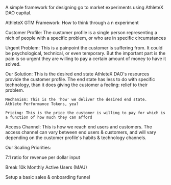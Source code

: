 A simple framework for designing go to market experiments using AthleteX DAO capital.


AthleteX GTM Framework:  How to think through a n experiment

Customer Profile: 
The customer profile is a single person representing a nich of people with a specific problem, or who are in specific circumstances

Urgent Problem:
This is a painpoint the customer is suffering from.  It could be psychological, technical, or even temporary.  But the important part is the pain is so urgent they are willing to pay a certain amount of money to have it solved.

Our Solution:
    This is the desired end state AthleteX DAO's resources provide the customer profile. The end state has less to do with specific technology, than it does giving the customer a feeling: relief to their problem.

    Mechanism: This is the 'how' we deliver the desired end state.  Athlete Performance Tokens, yea?

    Pricing: This is the price the customer is willing to pay for which is a function of how much they can afford

Access Channel:
    This is how we reach end users and customers.  The access channel can vary between end users & customers, and will vary depending on the customer profile's habits & technology channels.


Our Scaling Priorities: 

7:1 ratio for revenue per dollar input

Break 10k Monthly Active Users (MAU)

Setup a basic sales & onboarding funnel